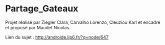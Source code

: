 # Partage_Gateaux

Projet réalisé par Ziegler Clara, Carvalho Lorenzo, Cleuziou Karl et encadré et proposé par Maudet Nicolas.

Lien du sujet : http://androide.lip6.fr/?q=node/647
